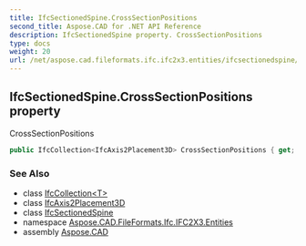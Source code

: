```yaml
---
title: IfcSectionedSpine.CrossSectionPositions
second_title: Aspose.CAD for .NET API Reference
description: IfcSectionedSpine property. CrossSectionPositions
type: docs
weight: 20
url: /net/aspose.cad.fileformats.ifc.ifc2x3.entities/ifcsectionedspine/crosssectionpositions/
---
```

## IfcSectionedSpine.CrossSectionPositions property

CrossSectionPositions

```csharp
public IfcCollection<IfcAxis2Placement3D> CrossSectionPositions { get; set; }
```

### See Also

* class [IfcCollection&lt;T&gt;](../../../aspose.cad.fileformats.ifc/ifccollection-1/)
* class [IfcAxis2Placement3D](../../ifcaxis2placement3d/)
* class [IfcSectionedSpine](../)
* namespace [Aspose.CAD.FileFormats.Ifc.IFC2X3.Entities](../../ifcsectionedspine/)
* assembly [Aspose.CAD](../../../)


